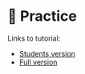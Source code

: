 # 🐍 Practice

Links to tutorial:

- [Students version](../../10-Tutorials/1_data_engineering_students/)
- [Full version](../../10-Tutorials/1_data_engineering/)
